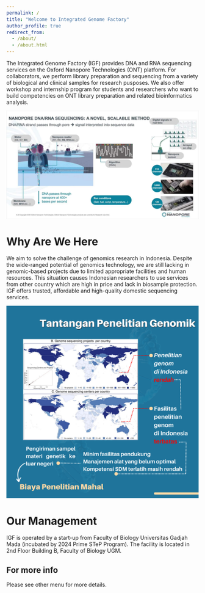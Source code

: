 ```yaml
---
permalink: /
title: "Welcome to Integrated Genome Factory"
author_profile: true
redirect_from: 
  - /about/
  - /about.html
---
```



The Integrated Genome Factory (IGF) provides DNA and RNA sequencing services on the Oxford Nanopore Technologies (ONT) platform. For collaborators, we perform library preparation and sequencing from a variety of biological and clinical samples for research pusposes. We also offer workshop and internship program for students and researchers who want to build competencies on ONT library preparation and related bioinformatics analysis.

![ont](/images/ont.jpg)

Why Are We Here
======
We aim to solve the challenge of genomics research in Indonesia. Despite the wide-ranged potential of genomics technology, we are still lacking in genomic-based projects due to limited appropriate facilities and human resources. This situation causes Indonesian researchers to use services from other country which are high in price and lack in biosample protection. IGF offers trusted, affordable and high-quality domestic sequencing services.
 
![genome challenge](/images/4.png)

Our Management
======
IGF is operated by a start-up from Faculty of Biology Universitas Gadjah Mada (incubated by 2024 Prime STeP Program). The facility is located in 2nd Floor Building B, Faculty of Biology UGM.


For more info
------
Please see other menu for more details.

